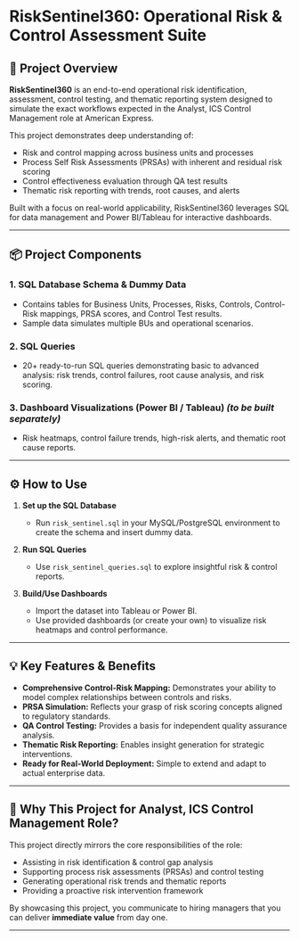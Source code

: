 # RiskSentinel360: Operational Risk & Control Assessment Suite

## 🚀 Project Overview

**RiskSentinel360** is an end-to-end operational risk identification, assessment, control testing, and thematic reporting system designed to simulate the exact workflows expected in the Analyst, ICS Control Management role at American Express.

This project demonstrates deep understanding of:
- Risk and control mapping across business units and processes
- Process Self Risk Assessments (PRSAs) with inherent and residual risk scoring
- Control effectiveness evaluation through QA test results
- Thematic risk reporting with trends, root causes, and alerts

Built with a focus on real-world applicability, RiskSentinel360 leverages SQL for data management and Power BI/Tableau for interactive dashboards.

---

## 📦 Project Components

### 1. SQL Database Schema & Dummy Data  
- Contains tables for Business Units, Processes, Risks, Controls, Control-Risk mappings, PRSA scores, and Control Test results.  
- Sample data simulates multiple BUs and operational scenarios.

### 2. SQL Queries  
- 20+ ready-to-run SQL queries demonstrating basic to advanced analysis: risk trends, control failures, root cause analysis, and risk scoring.

### 3. Dashboard Visualizations (Power BI / Tableau) *(to be built separately)*  
- Risk heatmaps, control failure trends, high-risk alerts, and thematic root cause reports.

---

## ⚙️ How to Use

1. **Set up the SQL Database**  
   - Run `risk_sentinel.sql` in your MySQL/PostgreSQL environment to create the schema and insert dummy data.

2. **Run SQL Queries**  
   - Use `risk_sentinel_queries.sql` to explore insightful risk & control reports.

3. **Build/Use Dashboards**  
   - Import the dataset into Tableau or Power BI.  
   - Use provided dashboards (or create your own) to visualize risk heatmaps and control performance.

---

## 💡 Key Features & Benefits

- **Comprehensive Control-Risk Mapping:** Demonstrates your ability to model complex relationships between controls and risks.
- **PRSA Simulation:** Reflects your grasp of risk scoring concepts aligned to regulatory standards.
- **QA Control Testing:** Provides a basis for independent quality assurance analysis.
- **Thematic Risk Reporting:** Enables insight generation for strategic interventions.
- **Ready for Real-World Deployment:** Simple to extend and adapt to actual enterprise data.

---

## 👔 Why This Project for Analyst, ICS Control Management Role?

This project directly mirrors the core responsibilities of the role:
- Assisting in risk identification & control gap analysis  
- Supporting process risk assessments (PRSAs) and control testing  
- Generating operational risk trends and thematic reports  
- Providing a proactive risk intervention framework  

By showcasing this project, you communicate to hiring managers that you can deliver **immediate value** from day one.

---

